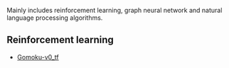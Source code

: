 Mainly includes reinforcement learning, graph neural network and natural language processing algorithms.

## Reinforcement learning
- [Gomoku-v0_tf](https://github.com/LuYF-Lemon-love/susu-artificial-intelligence/blob/main/reinforcement-learning/tensorflow/Gomoku-v0_tf.ipynb)
